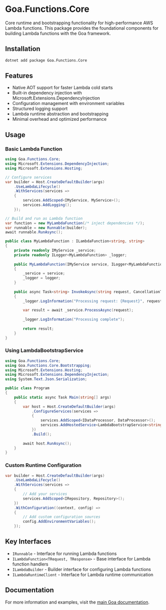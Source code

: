 # Goa.Functions.Core

Core runtime and bootstrapping functionality for high-performance AWS Lambda functions. This package provides the foundational components for building Lambda functions with the Goa framework.

## Installation

```bash
dotnet add package Goa.Functions.Core
```

## Features

- Native AOT support for faster Lambda cold starts
- Built-in dependency injection with Microsoft.Extensions.DependencyInjection
- Configuration management with environment variables
- Structured logging support
- Lambda runtime abstraction and bootstrapping
- Minimal overhead and optimized performance

## Usage

### Basic Lambda Function

```csharp
using Goa.Functions.Core;
using Microsoft.Extensions.DependencyInjection;
using Microsoft.Extensions.Hosting;

// Configure services
var builder = Host.CreateDefaultBuilder(args)
    .UseLambdaLifecycle()
    .WithServices(services =>
    {
        services.AddScoped<IMyService, MyService>();
        services.AddLogging();
    });

// Build and run as Lambda function
var function = new MyLambdaFunction(/* inject dependencies */);
var runnable = new Runnable(builder);
await runnable.RunAsync();

public class MyLambdaFunction : ILambdaFunction<string, string>
{
    private readonly IMyService _service;
    private readonly ILogger<MyLambdaFunction> _logger;
    
    public MyLambdaFunction(IMyService service, ILogger<MyLambdaFunction> logger)
    {
        _service = service;
        _logger = logger;
    }
    
    public async Task<string> InvokeAsync(string request, CancellationToken cancellationToken = default)
    {
        _logger.LogInformation("Processing request: {Request}", request);
        
        var result = await _service.ProcessAsync(request);
        
        _logger.LogInformation("Processing complete");
        
        return result;
    }
}
```

### Using LambdaBootstrapService

```csharp
using Goa.Functions.Core;
using Goa.Functions.Core.Bootstrapping;
using Microsoft.Extensions.Hosting;
using Microsoft.Extensions.DependencyInjection;
using System.Text.Json.Serialization;

public class Program
{
    public static async Task Main(string[] args)
    {
        var host = Host.CreateDefaultBuilder(args)
            .ConfigureServices(services =>
            {
                services.AddScoped<IDataProcessor, DataProcessor>();
                services.AddHostedService<LambdaBootstrapService<string, string>>();
            })
            .Build();
            
        await host.RunAsync();
    }
}
```

### Custom Runtime Configuration

```csharp
var builder = Host.CreateDefaultBuilder(args)
    .UseLambdaLifecycle()
    .WithServices(services =>
    {
        // Add your services
        services.AddScoped<IRepository, Repository>();
    })
    .WithConfiguration((context, config) =>
    {
        // Add custom configuration sources
        config.AddEnvironmentVariables();
    });
```

## Key Interfaces

- `IRunnable` - Interface for running Lambda functions
- `ILambdaFunction<TRequest, TResponse>` - Base interface for Lambda function handlers
- `ILambdaBuilder` - Builder interface for configuring Lambda functions
- `ILambdaRuntimeClient` - Interface for Lambda runtime communication

## Documentation

For more information and examples, visit the [main Goa documentation](https://github.com/im5tu/goa).